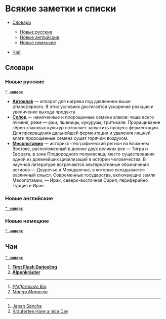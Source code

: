 # Всякие заметки и списки
* [Словари](#Словари)
  * [Новые русские](#Новые-русские)
  * [Новые английские](#Новые-английские)
  * [Новые немецкие](#Новые-немецкие)
  
* [Чай](#Чаи)

## Словари
### Новые русские
**[`^ наверх`](#)**
* [**Автокла́в**](https://ru.wikipedia.org/wiki/%D0%90%D0%B2%D1%82%D0%BE%D0%BA%D0%BB%D0%B0%D0%B2) — аппарат для нагрева под давлением выше атмосферного. В этих условиях достигается ускорение реакции и увеличение выхода продукта.
* [**Со́лод**](https://ru.wikipedia.org/wiki/%D0%A1%D0%BE%D0%BB%D0%BE%D0%B4) — намоченные и пророщенные семена злаков: чаще всего ячменя, реже — ржи, пшеницы, кукурузы, тритикале. Проращивание зёрен злаковых культур позволяет запустить процесс ферментации. Для прекращения дальнейшей ферментации и удаления лишней влаги пророщенные семена сушат горячим воздухом.
* [**Месопота́мия**](https://ru.wikipedia.org/wiki/%D0%9C%D0%B5%D1%81%D0%BE%D0%BF%D0%BE%D1%82%D0%B0%D0%BC%D0%B8%D1%8F) — историко-географический регион на Ближнем Востоке, расположенный в долине двух великих рек — Тигра и Евфрата, в зоне Плодородного полумесяца; место существования одной из древнейших цивилизаций в истории человечества. В научной литературе встречаются альтернативные обозначения региона — Двуречье и Междуречье, в которые вкладывается различный смысл. Современные государства, включающие земли Месопотамии, — Ирак, северо-восточная Сирия, периферийно Турция и Иран.

### Новые английские
**[`^ наверх`](#)**

### Новые немецкие
**[`^ наверх`](#)**

## Чаи
**[`^ наверх`](#)**
1. [**First Flush Darjeeling**](http://www.dallmayr-versand.de/epages/Dallmayr.sf/de_DE/?ObjectPath=/Shops/Dallmayr/Products/115081)
2. [**Alpenkräuter**](http://www.dallmayr-versand.de/epages/Dallmayr.sf/de_DE/?ObjectPath=/Shops/Dallmayr/Products/115109)
---
1. [*Pfefferminze Bio*](http://www.dallmayr-versand.de/epages/Dallmayr.sf/de_DE/?ObjectPath=/Shops/Dallmayr/Products/115088)
2. [*Mango Maracuja*](https://www.dallmayr.com/de/tee/)
---
1. [Japan Sencha](http://www.dallmayr-versand.de/epages/Dallmayr.sf/de_DE/?ObjectPath=/Shops/Dallmayr/Products/6146)
2. [Kräutertee Have a nice Day](https://www.dallmayr.com/de/tee/)
